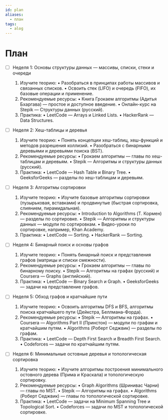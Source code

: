 ```yaml
---
id: plan
aliases:
  - план
tags:
  - alog
---
```


# План

- [ ] Неделя 1: Основы структуры данных — массивы, списки, стеки и очереди

  1. Изучите теорию:
     • Разобраться в принципах работы массивов и связанных списков.
     • Освоить стек (LIFO) и очередь (FIFO), их базовые операции и применение.
  2. Рекомендуемые ресурсы:
     • Книга Грокаем алгоритмы (Адитья Бхаргава) — простое и доступное введение.
     • Онлайн-курс на Stepik — Структуры данных (русский).
  3. Практика:
     • LeetCode — Arrays и Linked Lists.
     • HackerRank — Data Structures.

- [ ] Неделя 2: Хеш-таблицы и деревья

  1. Изучите теорию:
     • Понять концепции хеш-таблиц, хеш-функций и методов разрешения коллизий.
     • Разобраться с бинарными деревьями и деревьями поиска (BST).
  2. Рекомендуемые ресурсы:
     • Грокаем алгоритмы — главы по хеш-таблицам и деревьям.
     • Stepik — Алгоритмы и структуры данных (русский).
  3. Практика:
     • LeetCode — Hash Table и Binary Tree.
     • GeeksforGeeks — разделы по хеш-таблицам и деревьям.

- [ ] Неделя 3: Алгоритмы сортировки

  1. Изучите теорию:
     • Изучите базовые алгоритмы сортировки (пузырьковая, вставками) и продвинутые (быстрая сортировка, слиянием, пирамидальная).
  2. Рекомендуемые ресурсы:
     • Introduction to Algorithms (Т. Кормен) — разделы по сортировке.
     • Stepik — Алгоритмы и структуры данных — модули по сортировкам.
     • Видео-уроки по сортировке, например, Khan Academy.
  3. Практика:
     • LeetCode — Sorting.
     • HackerRank — Sorting.

- [ ] Неделя 4: Бинарный поиск и основы графов

  1. Изучите теорию:
     • Понять бинарный поиск и представления графов (матрицы и списки смежности).
  2. Рекомендуемые ресурсы:
     • Грокаем алгоритмы — главы по бинарному поиску.
     • Stepik — Алгоритмы на графах (русский) и Coursera — Graphs (английский).
  3. Практика:
     • LeetCode — Binary Search и Graph.
     • GeeksforGeeks — задачи на представление графов.

- [ ] Неделя 5: Обход графов и кратчайшие пути

  1. Изучите теорию:
     • Освоить алгоритмы DFS и BFS, алгоритмы поиска кратчайшего пути (Дейкстра, Беллмана-Форда).
  2. Рекомендуемые ресурсы:
     • Stepik — Алгоритмы на графах.
     • Coursera — Algorithms Part II (Принстон) — модули по графам и кратчайшим путям.
     • Algorithms (Роберт Седжвик) — разделы по графам.
  3. Практика:
     • LeetCode — Depth First Search и Breadth First Search.
     • Codeforces — задачи по кратчайшим путям.

- [ ] Неделя 6: Минимальные остовные деревья и топологическая сортировка

  1. Изучите теорию:
     • Изучите алгоритмы построения минимального остовного дерева (Прима и Краскала) и топологическую сортировку.
  2. Рекомендуемые ресурсы:
     • Graph Algorithms (Шринивас Чарни) — главы по MST.
     • Stepik — Алгоритмы на графах.
     • Algorithms (Роберт Седжвик) — главы по топологической сортировке.
  3. Практика:
     • LeetCode — задачи на Minimum Spanning Tree и Topological Sort.
     • Codeforces — задачи по MST и топологической сортировке.
